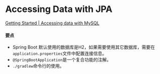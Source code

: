 # Accessing Data with JPA
[Getting Started | Accessing data with MySQL](https://spring.io/guides/gs/accessing-data-mysql/)

#### 要点
- Spring Boot 默认使用的数据库是H2，如果需要使用其它数据库，需要在`application.properties`文件中配置连接信息。
- `@SpringBootApplication`是一个复合功能的注解。
- `./gradlew`命令行的使用。